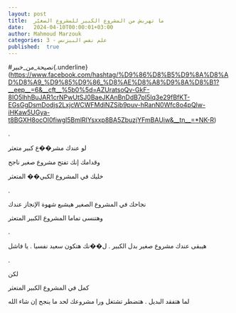 ```yaml
---
layout: post
title:  ما تهربش من المشروع الكبير للمشروع الصغيّر
date:   2024-04-10T00:00:01+03:00
author: Mahmoud Marzouk
categories: 3 - علم نفس البيزنس
published:  true
---
```

\#نصيحة_من_خبير{.underline}(https://www.facebook.com/hashtag/%D9%86%D8%B5%D9%8A%D8%AD%D8%A9_%D9%85%D9%86_%D8%AE%D8%A8%D9%8A%D8%B1?__eep__=6&__cft__%5b0%5d=AZUratsoQv-GkF-8IO5lhhBuJAR1crNPwUtSJ0BaeJKAnBnDdB7pI5lq3e29fBfKT-EGsGgDsmDodjs2LxjcWCWFMdiNZSib9puv-hRanN0Wfc8o4pQlw-iHKaw5UGya-t8BGXH8ocOl0fiwgl5BmlRIYsxxp8BA5ZbuzjYFmBAUiw&__tn__=*NK-R)

.

لو عندك مشر��ع كبير متعثر

وقدامك إنك تفتح مشروع صغير ناجح

خليك في المشروع الكبي�� المتعثر

.

نجاحك في المشروع الصغير هيشبع شهوة الإنجاز عندك

وهتنسى تماما المشروع الكبير المتعثر

.

هيبقى عندك مشروع صغير بدل الكبير . ل��نك هتكون سعيد نفسيا . يا
فاشل

.

لكن

كمل في المشروع الكبير المتعثر

لما هتفقد البديل . هتضطر تشتغل ورا مشروعك لحد ما ينجح إن شاء
الله

